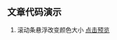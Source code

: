## 文章代码演示

1. 滚动条悬浮改变颜色大小
[点击预览](https://htmlpreview.github.io/?https://github.com/DeathKL/Demo/blob/master/scroll.html) 
